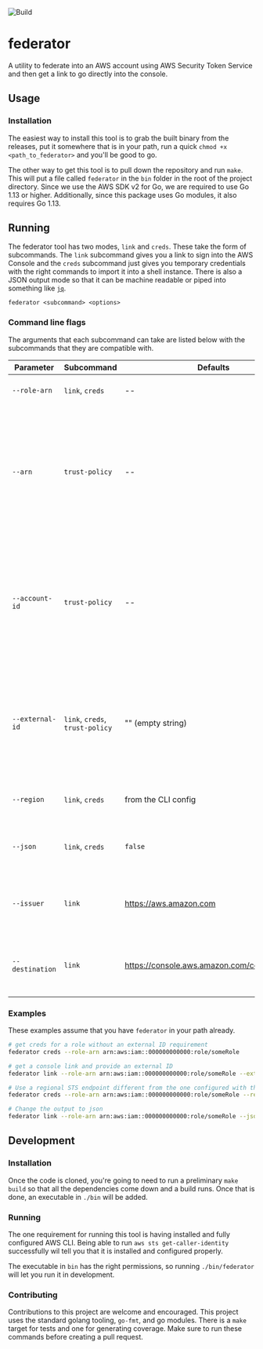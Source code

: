 ![Build](https://github.com/YashdalfTheGray/federator/workflows/Build/badge.svg)

# federator

A utility to federate into an AWS account using AWS Security Token Service and then get a link to go directly into the console.

## Usage

### Installation

The easiest way to install this tool is to grab the built binary from the releases, put it somewhere that is in your path, run a quick `chmod +x <path_to_federator>` and you'll be good to go.

The other way to get this tool is to pull down the repository and run `make`. This will put a file called `federator` in the `bin` folder in the root of the project directory. Since we use the AWS SDK v2 for Go, we are required to use Go 1.13 or higher. Additionally, since this package uses Go modules, it also requires Go 1.13.

## Running

The federator tool has two modes, `link` and `creds`. These take the form of subcommands. The `link` subcommand gives you a link to sign into the AWS Console and the `creds` subcommand just gives you temporary credentials with the right commands to import it into a shell instance. There is also a JSON output mode so that it can be machine readable or piped into something like [`jq`](https://stedolan.github.io/jq/).

```shell
federator <subcommand> <options>
```

### Command line flags

The arguments that each subcommand can take are listed below with the subcommands that they are compatible with.

| Parameter       | Subcommand                      | Defaults                                    | Description                                                                                                          |
| --------------- | ------------------------------- | ------------------------------------------- | -------------------------------------------------------------------------------------------------------------------- |
| `--role-arn`    | `link`, `creds`                 | --                                          | The ARN of the role to assume                                                                                        |
| `--arn`         | `trust-policy`                  | --                                          | The IAM resource ARN to trust in the policy, either this or the account ID must be specified for the command to work |
| `--account-id`  | `trust-policy`                  | --                                          | The AWS account ID to trust in the policy, either this or the resource ARN must be specified for the command to work |
| `--external-id` | `link`, `creds`, `trust-policy` | "" (empty string)                           | The external ID, if necessary, to be provided, it will be added to the trust policy if provided                      |
| `--region`      | `link`, `creds`                 | from the CLI config                         | The region to make the STS call against                                                                              |
| `--json`        | `link`, `creds`                 | `false`                                     | Whether to print out the results in JSON or plain text                                                               |
| `--issuer`      | `link`                          | https://aws.amazon.com                      | The link where the user will be taken when the session has expired                                                   |
| `--destination` | `link`                          | https://console.aws.amazon.com/console/home | The link that the user will be redirected to after login                                                             |

### Examples

These examples assume that you have `federator` in your path already.

```sh
# get creds for a role without an external ID requirement
federator creds --role-arn arn:aws:iam::000000000000:role/someRole

# get a console link and provide an external ID
federator link --role-arn arn:aws:iam::000000000000:role/someRole --external-id "some external id"

# Use a regional STS endpoint different from the one configured with the CLI
federator creds --role-arn arn:aws:iam::000000000000:role/someRole --region us-east-1

# Change the output to json
federator link --role-arn arn:aws:iam::000000000000:role/someRole --json
```

## Development

### Installation

Once the code is cloned, you're going to need to run a preliminary `make build` so that all the dependencies come down and a build runs. Once that is done, an executable in `./bin` will be added.

### Running

The one requirement for running this tool is having installed and fully configured AWS CLI. Being able to run `aws sts get-caller-identity` successfully wil tell you that it is installed and configured properly.

The executable in `bin` has the right permissions, so running `./bin/federator` will let you run it in development.

### Contributing

Contributions to this project are welcome and encouraged. This project uses the standard golang tooling, `go-fmt`, and go modules. There is a `make` target for tests and one for generating coverage. Make sure to run these commands before creating a pull request.

